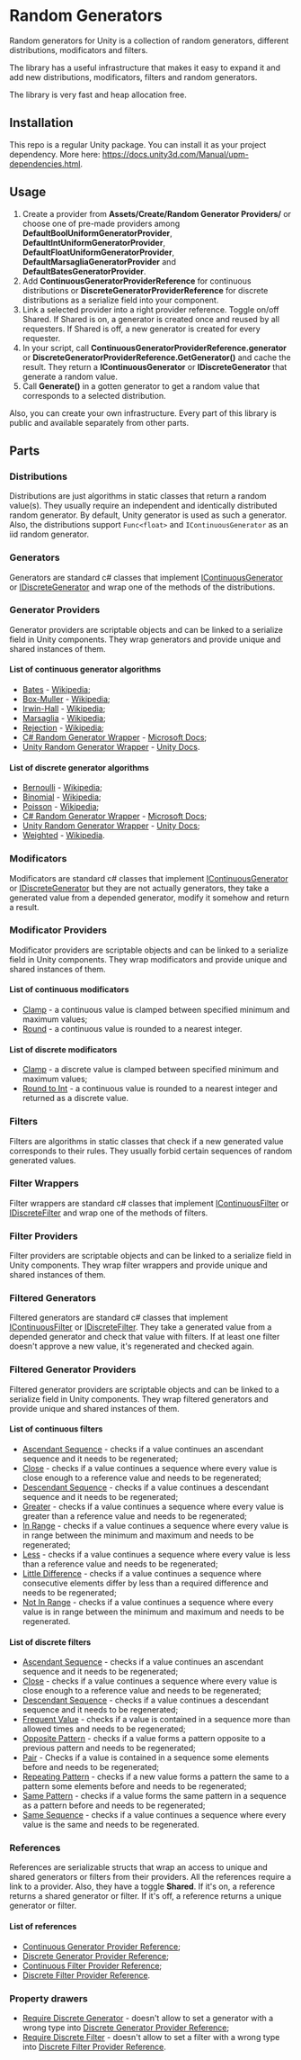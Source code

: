 # Random Generators
Random generators for Unity is a collection of random generators, 
different distributions, modificators and filters.

The library has a useful infrastructure that makes it easy to expand it and add new
distributions, modificators, filters and random generators.

The library is very fast and heap allocation free.

## Installation

This repo is a regular Unity package. You can install it as your project dependency.
More here: https://docs.unity3d.com/Manual/upm-dependencies.html.

## Usage

1. Create a provider from **Assets/Create/Random Generator Providers/** or choose one of
pre-made providers among 
**DefaultBoolUniformGeneratorProvider**, **DefaultIntUniformGeneratorProvider**,
**DefaultFloatUniformGeneratorProvider**, **DefaultMarsagliaGeneratorProvider** and
**DefaultBatesGeneratorProvider**.
2. Add **ContinuousGeneratorProviderReference** for continuous distributions or
**DiscreteGeneratorProviderReference** for discrete distributions as a serialize field
into your component.
3. Link a selected provider into a right provider reference. Toggle on/off Shared.
If Shared is on, a generator is created once and reused by all requesters.
If Shared is off, a new generator is created for every requester.
4. In your script, call **ContinuousGeneratorProviderReference.generator** or
**DiscreteGeneratorProviderReference.GetGenerator<T>()** and cache the result.
They return a **IContinuousGenerator** or **IDiscreteGenerator<T>** that generate
a random value.
5. Call **Generate()** in a gotten generator to get a random value that corresponds to
a selected distribution.

Also, you can create your own infrastructure. Every part of this library is public and
available separately from other parts.

## Parts

### Distributions

Distributions are just algorithms in static classes that return a random value(s).
They usually require an independent and identically distributed random generator.
By default, Unity generator is used as such a generator. 
Also, the distributions support `Func<float>` and `IContinuousGenerator` as an iid random generator.

### Generators

Generators are standard c# classes that implement [IContinuousGenerator](https://github.com/ZorPastaman/Random-Generators/blob/master/Runtime/ContinuousDistributions/IContinuousGenerator.cs)
or [IDiscreteGenerator<T>](https://github.com/ZorPastaman/Random-Generators/blob/master/Runtime/DiscreteDistributions/IDiscreteGenerator.cs)
and wrap one of the methods of the distributions.

### Generator Providers

Generator providers are scriptable objects and can be linked to a serialize field in Unity components.
They wrap generators and provide unique and shared instances of them.

#### List of continuous generator algorithms

- [Bates](https://github.com/ZorPastaman/Random-Generators/tree/master/Runtime/ContinuousDistributions/NormalDistributions/BatesDistribution) -
[Wikipedia](https://en.wikipedia.org/wiki/Bates_distribution);
- [Box-Muller](https://github.com/ZorPastaman/Random-Generators/tree/master/Runtime/ContinuousDistributions/NormalDistributions/BoxMullerDistribution) -
[Wikipedia](https://en.wikipedia.org/wiki/Box%E2%80%93Muller_transform);
- [Irwin-Hall](https://github.com/ZorPastaman/Random-Generators/tree/master/Runtime/ContinuousDistributions/NormalDistributions/IrwinHallDistribution) -
[Wikipedia](https://en.wikipedia.org/wiki/Irwin%E2%80%93Hall_distribution);
- [Marsaglia](https://github.com/ZorPastaman/Random-Generators/tree/master/Runtime/ContinuousDistributions/NormalDistributions/MarsagliaDistribution) -
[Wikipedia](https://en.wikipedia.org/wiki/Marsaglia_polar_method);
- [Rejection](https://github.com/ZorPastaman/Random-Generators/tree/master/Runtime/ContinuousDistributions/IndependentDistributions/AcceptanceRejectionDistribution) -
[Wikipedia](https://en.wikipedia.org/wiki/Rejection_sampling);
- [C# Random Generator Wrapper](https://github.com/ZorPastaman/Random-Generators/tree/master/Runtime/ContinuousDistributions/UniformDistributions/SharpDistribution) -
[Microsoft Docs](https://docs.microsoft.com/en-us/dotnet/api/system.random?view=netframework-4.8);
- [Unity Random Generator Wrapper](https://github.com/ZorPastaman/Random-Generators/tree/master/Runtime/ContinuousDistributions/UniformDistributions/UnityDistribution) -
[Unity Docs](https://docs.unity3d.com/ScriptReference/Random.html).

#### List of discrete generator algorithms

- [Bernoulli](https://github.com/ZorPastaman/Random-Generators/tree/master/Runtime/DiscreteDistributions/BernoulliDistribution) -
[Wikipedia](https://en.wikipedia.org/wiki/Bernoulli_distribution);
- [Binomial](https://github.com/ZorPastaman/Random-Generators/tree/master/Runtime/DiscreteDistributions/BinomialDistribution) -
[Wikipedia](https://en.wikipedia.org/wiki/Binomial_distribution);
- [Poisson](https://github.com/ZorPastaman/Random-Generators/tree/master/Runtime/DiscreteDistributions/PoissonDistribution) -
[Wikipedia](https://en.wikipedia.org/wiki/Poisson_distribution);
- [C# Random Generator Wrapper](https://github.com/ZorPastaman/Random-Generators/tree/master/Runtime/DiscreteDistributions/SharpDistribution) -
[Microsoft Docs](https://docs.microsoft.com/en-us/dotnet/api/system.random?view=netframework-4.8);
- [Unity Random Generator Wrapper](https://github.com/ZorPastaman/Random-Generators/tree/master/Runtime/DiscreteDistributions/UnityDistribution) -
[Unity Docs](https://docs.unity3d.com/ScriptReference/Random.html);
- [Weighted](https://github.com/ZorPastaman/Random-Generators/tree/master/Runtime/DiscreteDistributions/WeightedDistribution) -
[Wikipedia](https://en.wikipedia.org/wiki/Weight_function).

### Modificators

Modificators are standard c# classes that implement [IContinuousGenerator](https://github.com/ZorPastaman/Random-Generators/blob/master/Runtime/ContinuousDistributions/IContinuousGenerator.cs)
or [IDiscreteGenerator<T>](https://github.com/ZorPastaman/Random-Generators/blob/master/Runtime/DiscreteDistributions/IDiscreteGenerator.cs)
but they are not actually generators, they take a generated value from a depended generator, modify it somehow and return a result.

### Modificator Providers

Modificator providers are scriptable objects and can be linked to a serialize field in Unity components.
They wrap modificators and provide unique and shared instances of them.

#### List of continuous modificators

- [Clamp](https://github.com/ZorPastaman/Random-Generators/tree/master/Runtime/ContinuousDistributions/DistributionModificators/Clamp) -
a continuous value is clamped between specified minimum and maximum values;
- [Round](https://github.com/ZorPastaman/Random-Generators/tree/master/Runtime/ContinuousDistributions/DistributionModificators/Round) -
a continuous value is rounded to a nearest integer.

#### List of discrete modificators

- [Clamp](https://github.com/ZorPastaman/Random-Generators/tree/master/Runtime/DiscreteDistributions/DistributionModificators/Clamp) -
a discrete value is clamped between specified minimum and maximum values;
- [Round to Int](https://github.com/ZorPastaman/Random-Generators/tree/master/Runtime/DiscreteDistributions/DistributionModificators/Round) -
a continuous value is rounded to a nearest integer and returned as a discrete value.

### Filters

Filters are algorithms in static classes that check if a new generated value corresponds to their rules.
They usually forbid certain sequences of random generated values.

### Filter Wrappers

Filter wrappers are standard c# classes that implement [IContinuousFilter](https://github.com/ZorPastaman/Random-Generators/blob/master/Runtime/ContinuousDistributions/DistributionFilters/IContinuousFilter.cs)
or [IDiscreteFilter](https://github.com/ZorPastaman/Random-Generators/blob/master/Runtime/DiscreteDistributions/DistributionFilters/IDiscreteFilter.cs)
and wrap one of the methods of filters.

### Filter Providers

Filter providers are scriptable objects and can be linked to a serialize field in Unity components.
They wrap filter wrappers and provide unique and shared instances of them.

### Filtered Generators

Filtered generators are standard c# classes that implement [IContinuousFilter](https://github.com/ZorPastaman/Random-Generators/blob/master/Runtime/ContinuousDistributions/DistributionFilters/IContinuousFilter.cs)
or [IDiscreteFilter](https://github.com/ZorPastaman/Random-Generators/blob/master/Runtime/DiscreteDistributions/DistributionFilters/IDiscreteFilter.cs).
They take a generated value from a depended generator and check that value with filters.
If at least one filter doesn't approve a new value, it's regenerated and checked again.

### Filtered Generator Providers

Filtered generator providers are scriptable objects and can be linked to a serialize field in Unity components.
They wrap filtered generators and provide unique and shared instances of them.

#### List of continuous filters

- [Ascendant Sequence](https://github.com/ZorPastaman/Random-Generators/tree/master/Runtime/ContinuousDistributions/DistributionFilters/AscendantSequenceFilters) - 
checks if a value continues an ascendant sequence and it needs to be regenerated;
- [Close](https://github.com/ZorPastaman/Random-Generators/tree/master/Runtime/ContinuousDistributions/DistributionFilters/CloseFilters) -
checks if a value continues a sequence where every value is close enough to a reference value and needs to be regenerated;
- [Descendant Sequence](https://github.com/ZorPastaman/Random-Generators/tree/master/Runtime/ContinuousDistributions/DistributionFilters/DescendantSequenceFilters) -
checks if a value continues a descendant sequence and it needs to be regenerated;
- [Greater](https://github.com/ZorPastaman/Random-Generators/tree/master/Runtime/ContinuousDistributions/DistributionFilters/GreaterFilters) -
checks if a value continues a sequence where every value is greater than a reference value and needs to be regenerated;
- [In Range](https://github.com/ZorPastaman/Random-Generators/tree/master/Runtime/ContinuousDistributions/DistributionFilters/InRangeFilters) -
checks if a value continues a sequence where every value is in range between the minimum and maximum and needs to be regenerated;
- [Less](https://github.com/ZorPastaman/Random-Generators/tree/master/Runtime/ContinuousDistributions/DistributionFilters/LessFilters) -
checks if a value continues a sequence where every value is less than a reference value and needs to be regenerated;
- [Little Difference](https://github.com/ZorPastaman/Random-Generators/tree/master/Runtime/ContinuousDistributions/DistributionFilters/LittleDifferenceFilters) -
checks if a value continues a sequence where consecutive elements differ by less than a required difference and needs to be regenerated;
- [Not In Range](https://github.com/ZorPastaman/Random-Generators/tree/master/Runtime/ContinuousDistributions/DistributionFilters/NotInRangeFilters) -
checks if a value continues a sequence where every value is in range between the minimum and maximum and needs to be regenerated.

#### List of discrete filters

- [Ascendant Sequence](https://github.com/ZorPastaman/Random-Generators/tree/master/Runtime/DiscreteDistributions/DistributionFilters/AscendantSequenceFilters) -
checks if a value continues an ascendant sequence and it needs to be regenerated;
- [Close](https://github.com/ZorPastaman/Random-Generators/tree/master/Runtime/DiscreteDistributions/DistributionFilters/CloseFilters) -
checks if a value continues a sequence where every value is close enough to a reference value and needs to be regenerated;
- [Descendant Sequence](https://github.com/ZorPastaman/Random-Generators/tree/master/Runtime/DiscreteDistributions/DistributionFilters/DescendantSequenceFilters) -
checks if a value continues a descendant sequence and it needs to be regenerated;
- [Frequent Value](https://github.com/ZorPastaman/Random-Generators/tree/master/Runtime/DiscreteDistributions/DistributionFilters/FrequentValueFilters) -
checks if a value is contained in a sequence more than allowed times and needs to be regenerated;
- [Opposite Pattern](https://github.com/ZorPastaman/Random-Generators/tree/master/Runtime/DiscreteDistributions/DistributionFilters/OppositePatternFilters) -
checks if a value forms a pattern opposite to a previous pattern and needs to be regenerated;
- [Pair](https://github.com/ZorPastaman/Random-Generators/tree/master/Runtime/DiscreteDistributions/DistributionFilters/PairFilters) -
Checks if a value is contained in a sequence some elements before and needs to be regenerated;
- [Repeating Pattern](https://github.com/ZorPastaman/Random-Generators/tree/master/Runtime/DiscreteDistributions/DistributionFilters/RepeatingPatternFilters) -
checks if a new value forms a pattern the same to a pattern some elements before and needs to be regenerated;
- [Same Pattern](https://github.com/ZorPastaman/Random-Generators/tree/master/Runtime/DiscreteDistributions/DistributionFilters/SamePatternFilters) -
checks if a value forms the same pattern in a sequence as a pattern before and needs to be regenerated;
- [Same Sequence](https://github.com/ZorPastaman/Random-Generators/tree/master/Runtime/DiscreteDistributions/DistributionFilters/SameSequenceFilters) -
checks if a value continues a sequence where every value is the same and needs to be regenerated.

### References

References are serializable structs that wrap an access to unique and shared generators or filters from their providers.
All the references require a link to a provider. Also, they have a toggle **Shared**. 
If it's on, a reference returns a shared generator or filter. If it's off, a reference returns a unique generator or filter.

#### List of references

- [Continuous Generator Provider Reference](https://github.com/ZorPastaman/Random-Generators/blob/master/Runtime/ContinuousDistributions/ContinuousGeneratorProviderReference.cs);
- [Discrete Generator Provider Reference](https://github.com/ZorPastaman/Random-Generators/blob/master/Runtime/DiscreteDistributions/DiscreteGeneratorProviderReference.cs);
- [Continuous Filter Provider Reference](https://github.com/ZorPastaman/Random-Generators/blob/master/Runtime/ContinuousDistributions/DistributionFilters/ContinuousFilterProviderReference.cs);
- [Discrete Filter Provider Reference](https://github.com/ZorPastaman/Random-Generators/blob/master/Runtime/DiscreteDistributions/DistributionFilters/DiscreteFilterProviderReference.cs).

### Property drawers

- [Require Discrete Generator](https://github.com/ZorPastaman/Random-Generators/blob/master/Runtime/PropertyDrawerAttributes/RequireDiscreteGenerator.cs) -
doesn't allow to set a generator with a wrong type into 
[Discrete Generator Provider Reference](https://github.com/ZorPastaman/Random-Generators/blob/master/Runtime/DiscreteDistributions/DiscreteGeneratorProviderReference.cs);
- [Require Discrete Filter](https://github.com/ZorPastaman/Random-Generators/blob/master/Runtime/PropertyDrawerAttributes/RequireDiscreteFilter.cs) -
doesn't allow to set a filter with a wrong type into
[Discrete Filter Provider Reference](https://github.com/ZorPastaman/Random-Generators/blob/master/Runtime/DiscreteDistributions/DistributionFilters/DiscreteFilterProviderReference.cs).
